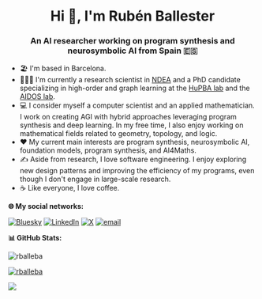<h1 align="center">Hi 👋, I'm Rubén Ballester</h1>
<h3 align="center">An AI researcher working on program synthesis and neurosymbolic AI from Spain 🇪🇸</h3>

- 🏖️ I'm based in Barcelona.
- 🧑🏽‍💻 I'm currently a research scientist in [NDEA](https://ndea.com) and a PhD candidate specializing in high-order and graph learning at the [HuPBA lab](https://hupba.com) and the [AIDOS lab](https://aidos.group).
- 💻 I consider myself a computer scientist and an applied mathematician. I work on creating AGI with hybrid approaches leveraging program synthesis and deep learning. In my free time, I also enjoy working on mathematical fields related to geometry, topology, and logic.
- ❤️ My current main interests are program synthesis, neurosymbolic AI,  foundation models, program synthesis, and AI4Maths.
- ✍️ Aside from research, I love software engineering. I enjoy exploring new design patterns and improving the efficiency of my programs, even though I don't engage in large-scale research.
- ☕ Like everyone, I love coffee.

**🌐 My social networks:**

[![Bluesky](https://img.shields.io/badge/bluesky-0285FF?style=for-the-badge&logo=bluesky&logoColor=%23FFFFFF)](https://bsky.app/profile/@rballeba.topology.rocks) [![LinkedIn](https://img.shields.io/badge/LinkedIn-%230077B5.svg?logo=linkedin&logoColor=white)](https://linkedin.com/in/rubenbautistaballester) [![X](https://img.shields.io/badge/X-black.svg?logo=X&logoColor=white)](https://x.com/rballeba) [![email](https://img.shields.io/badge/Email-D14836?logo=gmail&logoColor=white)](mailto:rballeba@gmail.com) 

**📊 GitHub Stats:**

<p align="left"> <img src="https://komarev.com/ghpvc/?username=rballeba&label=Profile%20views&color=0e75b6&style=flat" alt="rballeba" /> </p>

<p align="left"> <a href="https://github.com/ryo-ma/github-profile-trophy"><img src="https://github-profile-trophy.vercel.app/?username=rballeba" alt="rballeba" /></a> </p>

![](https://github-readme-stats.vercel.app/api/top-langs/?username=rballeba&theme=light&hide_border=false&include_all_commits=false&count_private=false&layout=compact)


